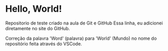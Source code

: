 # Hello, World!
 Repositorio de teste criado na aula de Git e GitHub
Essa linha, eu adicionei diretamente no site do GitHub.

Correção da palavra 'Word' (palavra) para 'World' (Mundo) no nome do repositório feita através do VSCode.
